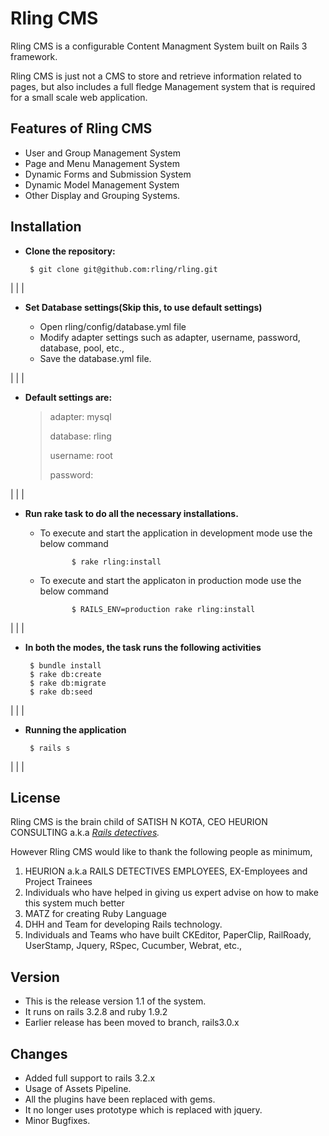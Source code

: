 Rling CMS
================================

Rling CMS is a configurable Content Managment System built on Rails 3 framework. 

Rling CMS is just not a CMS to store and retrieve information related to pages, but also includes a full fledge Management system that is required for a small scale web application.


Features of Rling CMS
-------------------------

* User and Group Management System
* Page and Menu Management System
* Dynamic Forms and Submission System
* Dynamic Model Management System
* Other Display and Grouping Systems.


Installation
-------------------------------

+  **Clone the repository:**

        $ git clone git@github.com:rling/rling.git  

|
|
|

+  **Set Database settings(Skip this, to use default settings)**

   * Open rling/config/database.yml file
   * Modify adapter settings such as adapter, username, password, database, pool, etc.,
   * Save the database.yml file.

|
|
|

+  **Default settings are:**

   > adapter: mysql
   >
   > database: rling
   >
   > username: root
   >
   > password:
   >

|
|
|

+  **Run rake task to do all the necessary installations.**


   * To execute and start the application in development mode use the below command

				$ rake rling:install

   * To execute and start the applicaton in production mode use the below command

				$ RAILS_ENV=production rake rling:install

|
|
|

+  **In both the modes, the task runs the following activities**

        $ bundle install
        $ rake db:create
        $ rake db:migrate
        $ rake db:seed

|
|
|

+  **Running the application**

        $ rails s

|
|
|

License
-------------------------------

Rling CMS is the brain child of SATISH N KOTA, CEO HEURION CONSULTING a.k.a 
*[Rails detectives](http://www.heurion.com).*

However Rling CMS would like to thank the following people as minimum,

   1. HEURION a.k.a RAILS DETECTIVES EMPLOYEES, EX-Employees and Project Trainees
   2. Individuals who have helped in giving us expert advise on how to make this system much better
   3. MATZ for creating Ruby Language
   4. DHH and Team for developing Rails technology.
   5. Individuals and Teams who have built CKEditor, PaperClip, RailRoady, UserStamp, Jquery, RSpec, Cucumber, Webrat, etc.,


Version
-------------------------------
*  This is the release version 1.1 of the system.
*  It runs on rails 3.2.8 and ruby 1.9.2
*  Earlier release has been moved to branch, rails3.0.x



Changes
-------------------------------

*  Added full support to rails 3.2.x
*  Usage of Assets Pipeline.
*  All the plugins have been replaced with gems.
*  It no longer uses prototype which is replaced with jquery.
*  Minor Bugfixes.
 
